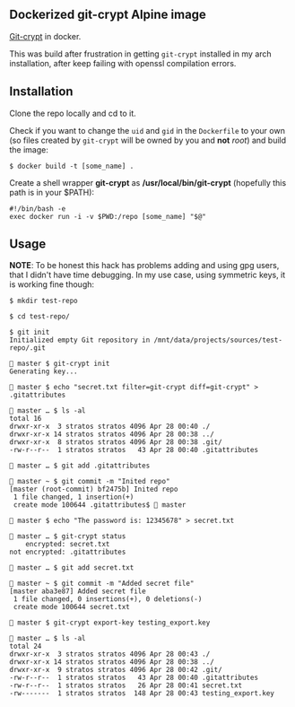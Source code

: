 ## Dockerized git-crypt Alpine image

[Git-crypt](https://github.com/AGWA/git-crypt) in docker.

This was build after frustration in getting `git-crypt` installed in my arch installation, after keep failing with openssl compilation errors.


## Installation

Clone the repo locally and cd to it.

Check if you want to change the `uid` and `gid` in the `Dockerfile` to your own (so files created by `git-crypt` will be owned by you and **not** *root*) and build the image:

```
$ docker build -t [some_name] .
```

Create a shell wrapper **git-crypt** as **/usr/local/bin/git-crypt** (hopefully this path is in your $PATH):

```
#!/bin/bash -e
exec docker run -i -v $PWD:/repo [some_name] "$@"
```


## Usage

**NOTE**: To be honest this hack has problems adding and using gpg users, that I didn't have time debugging.  In my use case, using symmetric keys, it is working fine though:


```
$ mkdir test-repo

$ cd test-repo/

$ git init
Initialized empty Git repository in /mnt/data/projects/sources/test-repo/.git

 master $ git-crypt init
Generating key...

 master $ echo "secret.txt filter=git-crypt diff=git-crypt" > .gitattributes

 master … $ ls -al
total 16
drwxr-xr-x  3 stratos stratos 4096 Apr 28 00:40 ./
drwxr-xr-x 14 stratos stratos 4096 Apr 28 00:38 ../
drwxr-xr-x  8 stratos stratos 4096 Apr 28 00:38 .git/
-rw-r--r--  1 stratos stratos   43 Apr 28 00:40 .gitattributes

 master … $ git add .gitattributes

 master ~ $ git commit -m "Inited repo"
[master (root-commit) bf2475b] Inited repo
 1 file changed, 1 insertion(+)
 create mode 100644 .gitattributes$  master

 master $ echo "The password is: 12345678" > secret.txt

 master … $ git-crypt status
    encrypted: secret.txt
not encrypted: .gitattributes

 master … $ git add secret.txt

 master ~ $ git commit -m "Added secret file"
[master aba3e87] Added secret file
 1 file changed, 0 insertions(+), 0 deletions(-)
 create mode 100644 secret.txt

 master $ git-crypt export-key testing_export.key

 master … $ ls -al
total 24
drwxr-xr-x  3 stratos stratos 4096 Apr 28 00:43 ./
drwxr-xr-x 14 stratos stratos 4096 Apr 28 00:38 ../
drwxr-xr-x  9 stratos stratos 4096 Apr 28 00:42 .git/
-rw-r--r--  1 stratos stratos   43 Apr 28 00:40 .gitattributes
-rw-r--r--  1 stratos stratos   26 Apr 28 00:41 secret.txt
-rw-------  1 stratos stratos  148 Apr 28 00:43 testing_export.key

```
